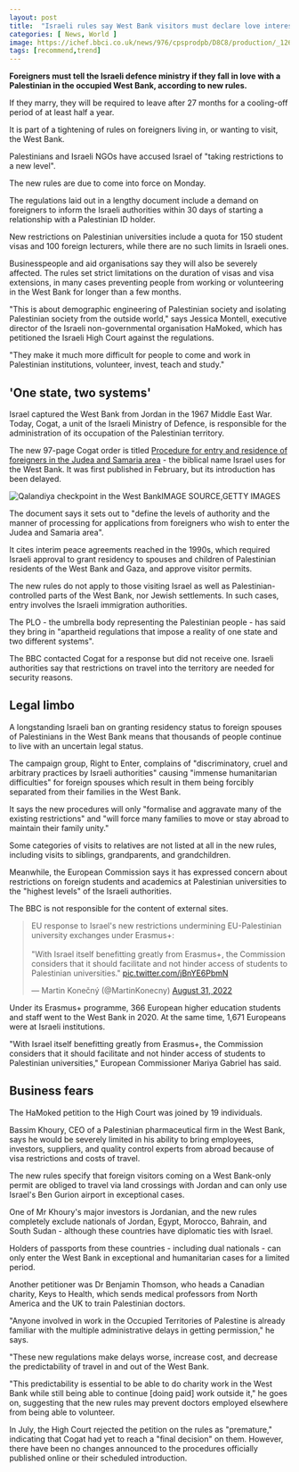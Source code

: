 ```yaml
---
layout: post
title:  "Israeli rules say West Bank visitors must declare love interest"
categories: [ News, World ]
image: https://ichef.bbci.co.uk/news/976/cpsprodpb/D8C8/production/_126569455_palestiniansvalentinegettyimages-96683865.jpg.webp
tags: [recommend,trend]
---
```

**Foreigners must tell the Israeli defence ministry if they fall in love with a Palestinian in the occupied West Bank, according to new rules.**

If they marry, they will be required to leave after 27 months for a cooling-off period of at least half a year.

It is part of a tightening of rules on foreigners living in, or wanting to visit, the West Bank.

Palestinians and Israeli NGOs have accused Israel of "taking restrictions to a new level".

The new rules are due to come into force on Monday.

The regulations laid out in a lengthy document include a demand on foreigners to inform the Israeli authorities within 30 days of starting a relationship with a Palestinian ID holder.

New restrictions on Palestinian universities include a quota for 150 student visas and 100 foreign lecturers, while there are no such limits in Israeli ones.

Businesspeople and aid organisations say they will also be severely affected. The rules set strict limitations on the duration of visas and visa extensions, in many cases preventing people from working or volunteering in the West Bank for longer than a few months.

"This is about demographic engineering of Palestinian society and isolating Palestinian society from the outside world," says Jessica Montell, executive director of the Israeli non-governmental organisation HaMoked, which has petitioned the Israeli High Court against the regulations.

"They make it much more difficult for people to come and work in Palestinian institutions, volunteer, invest, teach and study."

## 'One state, two systems'

Israel captured the West Bank from Jordan in the 1967 Middle East War. Today, Cogat, a unit of the Israeli Ministry of Defence, is responsible for the administration of its occupation of the Palestinian territory.

The new 97-page Cogat order is titled  [Procedure for entry and residence of foreigners in the Judea and Samaria area](https://www.gov.il/BlobFolder/policy/judeaentry2022/en/%D7%A0%D7%95%D7%94%D7%9C%20%D7%9B%D7%A0%D7%99%D7%A1%D7%AA%20%D7%95%D7%A9%D7%94%D7%99%D7%99%D7%AA%20%D7%96%D7%A8%D7%99%D7%9D%20%D7%91%D7%90%D7%99%D7%95%D7%A9%20-%20%D7%A4%D7%91%D7%A8%D7%95%D7%90%D7%A8%202022(en)%20(%D7%A1%D7%95%D7%A4%D7%99).pdf)  - the biblical name Israel uses for the West Bank. It was first published in February, but its introduction has been delayed.

![Qalandiya checkpoint in the West Bank](https://ichef.bbci.co.uk/news/976/cpsprodpb/126E8/production/_126569457_qalandiyagettyimages-1239826695.jpg)IMAGE SOURCE,GETTY IMAGES

The document says it sets out to "define the levels of authority and the manner of processing for applications from foreigners who wish to enter the Judea and Samaria area".

It cites interim peace agreements reached in the 1990s, which required Israeli approval to grant residency to spouses and children of Palestinian residents of the West Bank and Gaza, and approve visitor permits.

The new rules do not apply to those visiting Israel as well as Palestinian-controlled parts of the West Bank, nor Jewish settlements. In such cases, entry involves the Israeli immigration authorities.

The PLO - the umbrella body representing the Palestinian people - has said they bring in "apartheid regulations that impose a reality of one state and two different systems".

The BBC contacted Cogat for a response but did not receive one. Israeli authorities say that restrictions on travel into the territory are needed for security reasons.

## Legal limbo

A longstanding Israeli ban on granting residency status to foreign spouses of Palestinians in the West Bank means that thousands of people continue to live with an uncertain legal status.

The campaign group, Right to Enter, complains of "discriminatory, cruel and arbitrary practices by Israeli authorities" causing "immense humanitarian difficulties" for foreign spouses which result in them being forcibly separated from their families in the West Bank.

It says the new procedures will only "formalise and aggravate many of the existing restrictions" and "will force many families to move or stay abroad to maintain their family unity."

Some categories of visits to relatives are not listed at all in the new rules, including visits to siblings, grandparents, and grandchildren.

Meanwhile, the European Commission says it has expressed concern about restrictions on foreign students and academics at Palestinian universities to the "highest levels" of the Israeli authorities.

The BBC is not responsible for the content of external sites.

<blockquote class="twitter-tweet"><p lang="en" dir="ltr">EU response to Israel&#39;s new restrictions undermining EU-Palestinian university exchanges under Erasmus+:<br><br>&quot;With Israel itself benefitting greatly from Erasmus+, the Commission considers that it should facilitate and not hinder access of students to Palestinian universities.&quot; <a href="https://t.co/jBnYE6PbmN">pic.twitter.com/jBnYE6PbmN</a></p>&mdash; Martin Konečný (@MartinKonecny) <a href="https://twitter.com/MartinKonecny/status/1564985519779549185?ref_src=twsrc%5Etfw">August 31, 2022</a></blockquote> <script async src="https://platform.twitter.com/widgets.js" charset="utf-8"></script>

Under its Erasmus+ programme, 366 European higher education students and staff went to the West Bank in 2020. At the same time, 1,671 Europeans were at Israeli institutions.

"With Israel itself benefitting greatly from Erasmus+, the Commission considers that it should facilitate and not hinder access of students to Palestinian universities," European Commissioner Mariya Gabriel has said.

## Business fears

The HaMoked petition to the High Court was joined by 19 individuals.

Bassim Khoury, CEO of a Palestinian pharmaceutical firm in the West Bank, says he would be severely limited in his ability to bring employees, investors, suppliers, and quality control experts from abroad because of visa restrictions and costs of travel.

The new rules specify that foreign visitors coming on a West Bank-only permit are obliged to travel via land crossings with Jordan and can only use Israel's Ben Gurion airport in exceptional cases.

One of Mr Khoury's major investors is Jordanian, and the new rules completely exclude nationals of Jordan, Egypt, Morocco, Bahrain, and South Sudan - although these countries have diplomatic ties with Israel.

Holders of passports from these countries - including dual nationals - can only enter the West Bank in exceptional and humanitarian cases for a limited period.

Another petitioner was Dr Benjamin Thomson, who heads a Canadian charity, Keys to Health, which sends medical professors from North America and the UK to train Palestinian doctors.

"Anyone involved in work in the Occupied Territories of Palestine is already familiar with the multiple administrative delays in getting permission," he says.

"These new regulations make delays worse, increase cost, and decrease the predictability of travel in and out of the West Bank.

"This predictability is essential to be able to do charity work in the West Bank while still being able to continue [doing paid] work outside it," he goes on, suggesting that the new rules may prevent doctors employed elsewhere from being able to volunteer.

In July, the High Court rejected the petition on the rules as "premature," indicating that Cogat had yet to reach a "final decision" on them. However, there have been no changes announced to the procedures officially published online or their scheduled introduction.
<!--stackedit_data:
eyJoaXN0b3J5IjpbMTE4ODE3OTI0N119
-->
